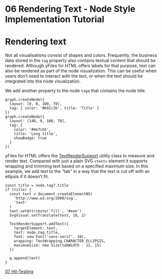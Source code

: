 <!--
 //////////////////////////////////////////////////////////////////////////////
 // @license
 // This file is part of yFiles for HTML 2.6.
 // Use is subject to license terms.
 //
 // Copyright (c) 2000-2023 by yWorks GmbH, Vor dem Kreuzberg 28,
 // 72070 Tuebingen, Germany. All rights reserved.
 //
 //////////////////////////////////////////////////////////////////////////////
-->
# 06 Rendering Text - Node Style Implementation Tutorial

# Rendering text

Not all visualisations consist of shapes and colors. Frequently, the business data stored in the `tag` property also contains textual content that should be rendered. Although yFiles for HTML offers labels for that purpose, text can also be rendered as part of the node visualization. This can be useful when users don’t need to interact with the text, or when the text should be integrated into the node visualization.

We add another property to the node `tag`s that contains the node title.

```
graph.createNode({
  layout: [0, 0, 100, 70],
  tag: { color: '#b91c3b', title: 'Title' }
})
graph.createNode({
  layout: [140, 0, 100, 70],
  tag: {
    color: '#9e7cb5',
    title: 'Long title',
    showBadge: true
  }
})
```

yFiles for HTML offers the [TextRenderSupport](https://docs.yworks.com/yfileshtml/#/api/TextRenderSupport) utility class to measure and render text. Compared with just a plain SVG `<text>` element it supports wrapping and trimming text based on a specified maximum size. In this example, we add text to the “tab” in a way that the text is cut off with an ellipsis if it doesn’t fit.

```
const title = node.tag?.title
if (title) {
  const text = document.createElementNS(
    'http://www.w3.org/2000/svg',
    'text'
  )
  text.setAttribute('fill', '#eee')
  SvgVisual.setTranslate(text, 10, 2)

  TextRenderSupport.addText({
    targetElement: text,
    text: node.tag.title,
    font: new Font('sans-serif', 10),
    wrapping: TextWrapping.CHARACTER_ELLIPSIS,
    maximumSize: new Size(tabWidth - 12, 15)
  })

  g.append(text)
}
```

[07 Hit-Testing](../../tutorial-style-implementation-node/07-hit-testing/index.html)
